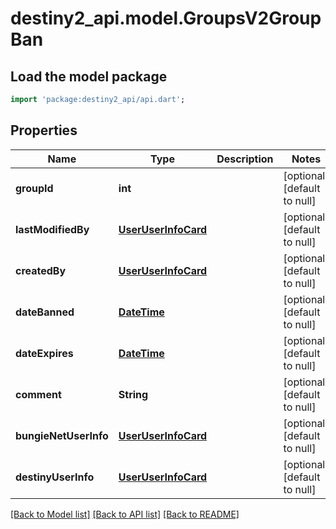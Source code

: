 # destiny2_api.model.GroupsV2GroupBan

## Load the model package
```dart
import 'package:destiny2_api/api.dart';
```

## Properties
Name | Type | Description | Notes
------------ | ------------- | ------------- | -------------
**groupId** | **int** |  | [optional] [default to null]
**lastModifiedBy** | [**UserUserInfoCard**](UserUserInfoCard.md) |  | [optional] [default to null]
**createdBy** | [**UserUserInfoCard**](UserUserInfoCard.md) |  | [optional] [default to null]
**dateBanned** | [**DateTime**](DateTime.md) |  | [optional] [default to null]
**dateExpires** | [**DateTime**](DateTime.md) |  | [optional] [default to null]
**comment** | **String** |  | [optional] [default to null]
**bungieNetUserInfo** | [**UserUserInfoCard**](UserUserInfoCard.md) |  | [optional] [default to null]
**destinyUserInfo** | [**UserUserInfoCard**](UserUserInfoCard.md) |  | [optional] [default to null]

[[Back to Model list]](../README.md#documentation-for-models) [[Back to API list]](../README.md#documentation-for-api-endpoints) [[Back to README]](../README.md)



